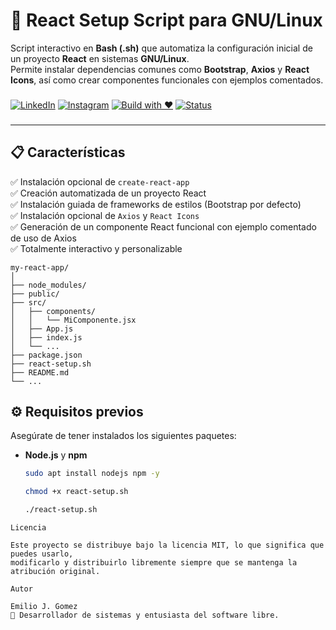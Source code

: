 # 🚀 React Setup Script para GNU/Linux

Script interactivo en **Bash (.sh)** que automatiza la configuración inicial de un proyecto **React** en sistemas **GNU/Linux**.  
Permite instalar dependencias comunes como **Bootstrap**, **Axios** y **React Icons**, así como crear componentes funcionales con ejemplos comentados.
###  
[![LinkedIn](https://img.shields.io/badge/LinkedIn-%230A66C2.svg?logo=linkedin&logoColor=white)](https://www.linkedin.com/in/moleculax) [![Instagram](https://img.shields.io/badge/Instagram-%23E4405F.svg?logo=instagram&logoColor=white)](https://www.instagram.com/moleculax)   [![Build with ❤️](https://img.shields.io/badge/built%20with-%E2%9D%A4-red)]() [![Status](https://img.shields.io/badge/status-en%20evolución-8A2BE2)]()  
###
---

## 📋 Características

✅ Instalación opcional de `create-react-app`  
✅ Creación automatizada de un proyecto React  
✅ Instalación guiada de frameworks de estilos (Bootstrap por defecto)  
✅ Instalación opcional de `Axios` y `React Icons`  
✅ Generación de un componente React funcional con ejemplo comentado de uso de Axios  
✅ Totalmente interactivo y personalizable  

```text
my-react-app/
│
├── node_modules/
├── public/
├── src/
│   ├── components/
│   │   └── MiComponente.jsx
│   ├── App.js
│   ├── index.js
│   └── ...
├── package.json
├── react-setup.sh
├── README.md
└── ...
```


## ⚙️ Requisitos previos

Asegúrate de tener instalados los siguientes paquetes:

- **Node.js** y **npm**
  ```bash
  sudo apt install nodejs npm -y
  
  chmod +x react-setup.sh
  
  ./react-setup.sh

```text
Licencia

Este proyecto se distribuye bajo la licencia MIT, lo que significa que puedes usarlo,
modificarlo y distribuirlo libremente siempre que se mantenga la atribución original.

Autor

Emilio J. Gomez
📧 Desarrollador de sistemas y entusiasta del software libre.
```
